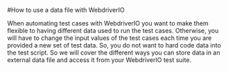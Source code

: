 #How to use a data file with WebdriverIO

When automating test cases with WebdriverIO you want to make them flexible to having different data used to run the test cases. Otherwise, you will have to change the input values of the test cases each time you are provided a new set of test data.
So, you do not want to hard code data into the test script. So we will cover the different ways you can store data in an external data file and access it from your WebdriverIO test suite.

